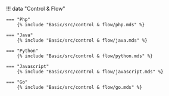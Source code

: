 !!! data "Control & Flow"

    === "Php"
        {% include "Basic/src/control & flow/php.mds" %}

    === "Java"
        {% include "Basic/src/control & flow/java.mds" %}

    === "Python"
        {% include "Basic/src/control & flow/python.mds" %}

    === "Javascript"
        {% include "Basic/src/control & flow/javascript.mds" %}

    === "Go"
        {% include "Basic/src/control & flow/go.mds" %}
